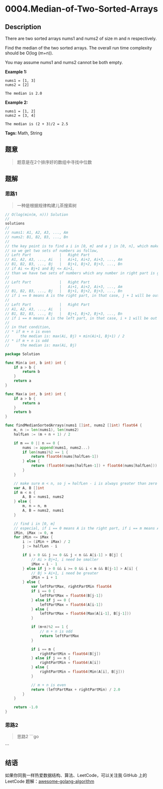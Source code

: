 # 0004.Median-of-Two-Sorted-Arrays

## Description

There are two sorted arrays nums1 and nums2 of size m and n respectively.

Find the median of the two sorted arrays. The overall run time complexity should be O\(log \(m+n\)\).

You may assume nums1 and nums2 cannot be both empty.

**Example 1:**

```text
nums1 = [1, 3]
nums2 = [2]

The median is 2.0
```

**Example 2:**

```text
nums1 = [1, 2]
nums2 = [3, 4]

The median is (2 + 3)/2 = 2.5
```

**Tags:** Math, String

## 题意

> 题意是在2个排序好的数组中寻找中位数

## 题解

### 思路1

> 一种是根据规律构建儿茶搜索树

```go
// O(log(min(m, n))) Solution
//
solutions
//
// nums1: A1, A2, A3, ..., Am
// nums2: B1, B2, B3, ..., Bn
//
// the key point is to find a i in [0, m] and a j in [0, n], which makes i + j = m + n + 1 / 2
// so we get two sets of numbers as follow,
// Left Part             |   Right Part
// A1, A2, A3, ..., Ai   |   Ai+1, Ai+2, Ai+3, ..., Am
// B1, B2, B3, ..., Bj   |   Bj+1, Bj+2, Bj+3, ..., Bn
// if Ai <= Bj+1 and Bj <= Ai+1,
// than we have two sets of numbers which any number in right part is greater than left part
//
// Left Part             |   Right Part
//                       |   Ai+1, Ai+2, Ai+3, ..., Am
// B1, B2, B3, ..., Bj   |   Bj+1, Bj+2, Bj+3, ..., Bn
// if i == 0 means A is the right part, in that case, j + 1 will be out of range
//
// Left Part             |   Right Part
// A1, A2, A3, ..., Ai   |
// B1, B2, B3, ..., Bj   |   Bj+1, Bj+2, Bj+3, ..., Bn
// if i == m means A is the left part, in that case, i + 1 will be out of range
//
// in that condition,
// * if m + n is even
//     the median is: max(Ai, Bj) + min(Ai+1, Bj+1) / 2
// * if m + n is odd
//     the median is: max(Ai, Bj)
```

```go
package Solution

func Min(a int, b int) int {
    if a > b {
        return b
    }
    return a
}

func Max(a int, b int) int {
    if a > b {
        return a
    }
    return b
}

func findMedianSortedArrays(nums1 []int, nums2 []int) float64 {
    m, n := len(nums1), len(nums2)
    halfLen := (m + n + 1) / 2

    if m == 0 || n == 0 {
        nums := append(nums1, nums2...)
        if len(nums)%2 == 1 {
            return float64(nums[halfLen-1])
        } else {
            return (float64(nums[halfLen-1]) + float64(nums[halfLen])) / 2.0
        }
    }

    // make sure m < n, so j = halfLen - i is always greater than zero
    var A, B []int
    if m < n {
        A, B = nums1, nums2
    } else {
        m, n = n, m
        A, B = nums2, nums1
    }

    // find i in [0, m]
    // especial, if i == 0 means A is the right part, if i == m means A is the left part
    iMin, iMax := 0, m
    for iMin <= iMax {
        i := (iMin + iMax) / 2
        j := halfLen - i

        if i > 0 && j >= 0 && j < n && A[i-1] > B[j] {
            // Ai > Bj+1, i need be smaller
            iMax = i - 1
        } else if j > 0 && i >= 0 && i < m && B[j-1] > A[i] {
            // Bj > Ai+1, i need be greater
            iMin = i + 1
        } else {
            var leftPartMax, rightPartMin float64
            if i == 0 {
                leftPartMax = float64(B[j-1])
            } else if j == 0 {
                leftPartMax = float64(A[i-1])
            } else {
                leftPartMax = float64(Max(A[i-1], B[j-1]))
            }

            if (m+n)%2 == 1 {
                // m + n is odd
                return leftPartMax
            }

            if i == m {
                rightPartMin = float64(B[j])
            } else if j == n {
                rightPartMin = float64(A[i])
            } else {
                rightPartMin = float64(Min(A[i], B[j]))
            }

            // m + n is even
            return (leftPartMax + rightPartMin) / 2.0
        }
    }

    return -1.0
}
```

### 思路2

> 思路2 \`\`\`go

\`\`\`

## 结语

如果你同我一样热爱数据结构、算法、LeetCode，可以关注我 GitHub 上的 LeetCode 题解：[awesome-golang-algorithm](https://github.com/kylesliu/awesome-golang-algorithm)

